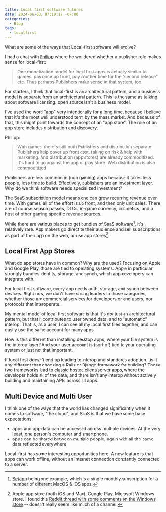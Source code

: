 ```yaml
---
title: Local first software futures
date: 2024-06-03, 07:19:17 -07:00
categories:
  - Blog
tags:
  - localfirst
---
```

What are some of the ways that Local-first software will evolve?

I had a chat with [Philipp](https://bsky.app/profile/matheus23.com) where he wondered whether a publisher role makes sense for local-first:

> One monetization model for local first apps is actually similar to games: pay once up front, pay another time for the "second release" etc. Thus perhaps Publishers make sense in that system, too.

For starters, I think that local-first is an architectural pattern, and a business model is separate from an architectural pattern. This is the same as talking about software licensing: open source isn't a business model.

I've used the word "app" very intentionally for a long time, because I believe that it's the most well understood term by the mass market. And because of that, this might point towards the concept of an "app store". The role of an app store includes distribution and discovery.

Philipp:

> With games, there's still both Publishers and distribution separate. Publishers help cover up front cost, taking on risk & help with marketing. And distribution (app stores) are already commoditized. It's hard to go against the app or play store. Web distribution is also commoditized

Publishers are less common in (non gaming) apps because it takes less people, less time to build. Effectively, publishers are an investment layer. Why do we think software needs specialized investment?

The SaaS subscription model means one can grow recurring revenue over time. With games, all of the effort is up front, and then only unit sales. There are of course season passes, DLCs, in-game currency, cosmetics, and a host of other gaming specific revenue sources.

While there are various places to get bundles of SaaS software[^setapp], it's relatively rare. App makers go direct to their audience and sell subscriptions as part of their app on the web, or use app stores[^appstores].

[^setapp]: [Setapp](https://setapp.com/) being one example, which is a single monthly subscription for a number of different MacOS & iOS apps.

[^appstores]: Apple app store (both iOS and Mac), Google Play, Microsoft Windows store. I found this [Reddit thread with some comments on the Windows store](https://www.reddit.com/r/dotnet/comments/16tn768/is_windows_app_store_still_profitable_for_an_app/) -- doesn't really seem like much of a channel.

## Local First App Stores

What do app stores have in common? Why are the used? Focusing on Apple and Google Play, those are tied to operating systems. Apple in particular strongly bundles identity, storage, and synch, which app developers can integrate with.

For local first software, every app needs auth, storage, and synch between devices. Right now, we don't have strong leaders in those categories, whether those are commercial services for developers or end users, nor protocols that interoperate.

My mental model of local first software is that it's _not_ just an architectural pattern, but that it contributes to user owned data, and to "automatic" interop. That is, as a user, I can see all my local first files together, and can easily use the same account for many apps.

How is this different than installing desktop apps, where your file system is the interop layer? And your user account is (sort of) tied to your operating system or just not that important.

If local first _doesn't_ end up leading to interop and standards adoption…is it any different than choosing a Rails or Django framework for building? Those two frameworks lead to classic hosted client/server apps, where the developer holds all of the data, and there isn't any interop without actively building and maintaining APIs across all apps.

## Multi Device and Multi User

I think one of the ways that the world has changed significantly when it comes to software, "the cloud", and SaaS is that we have some base expectations:
* apps and app data can be accessed across multiple devices. At the very least, one person's computer and smartphone.
* apps can be shared between multiple people, again with all the same data reflected everywhere

Local-first has some interesting opportunities here. A new feature is that apps can work offline, without an Internet connection constantly connected to a server. 
